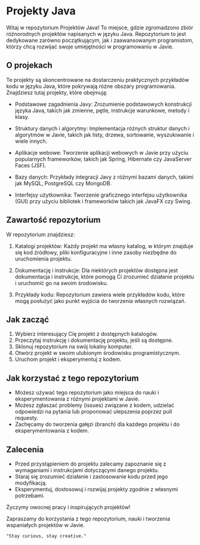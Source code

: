 # Projekty Java

Witaj w repozytorium Projektów Java! To miejsce, gdzie zgromadzono zbiór różnorodnych projektów napisanych w języku Java. Repozytorium to jest dedykowane zarówno początkującym, jak i zaawansowanym programistom, którzy chcą rozwijać swoje umiejętności w programowaniu w Javie.

## O projekach

Te projekty są skoncentrowane na dostarczeniu praktycznych przykładów kodu w języku Java, które pokrywają różne obszary programowania. Znajdziesz tutaj projekty, które obejmują:

- Podstawowe zagadnienia Javy: Zrozumienie podstawowych konstrukcji języka Java, takich jak zmienne, pętle, instrukcje warunkowe, metody i klasy.

- Struktury danych i algorytmy: Implementacja różnych struktur danych i algorytmów w Javie, takich jak listy, drzewa, sortowanie, wyszukiwanie i wiele innych.

- Aplikacje webowe: Tworzenie aplikacji webowych w Javie przy użyciu popularnych frameworków, takich jak Spring, Hibernate czy JavaServer Faces (JSF).

- Bazy danych: Przykłady integracji Javy z różnymi bazami danych, takimi jak MySQL, PostgreSQL czy MongoDB.

- Interfejsy użytkownika: Tworzenie graficznego interfejsu użytkownika (GUI) przy użyciu bibliotek i frameworków takich jak JavaFX czy Swing.

## Zawartość repozytorium

W repozytorium znajdziesz:

1. Katalogi projektów: Każdy projekt ma własny katalog, w którym znajduje się kod źródłowy, pliki konfiguracyjne i inne zasoby niezbędne do uruchomienia projektu.

2. Dokumentację i instrukcje: Dla niektórych projektów dostępna jest dokumentacja i instrukcje, które pomogą Ci zrozumieć działanie projektu i uruchomić go na swoim środowisku.

3. Przykłady kodu: Repozytorium zawiera wiele przykładów kodu, które mogą posłużyć jako punkt wyjścia do tworzenia własnych rozwiązań.

## Jak zacząć

1. Wybierz interesujący Cię projekt z dostępnych katalogów.
2. Przeczytaj instrukcję i dokumentację projektu, jeśli są dostępne.
3. Sklonuj repozytorium na swój lokalny komputer.
4. Otwórz projekt w swoim ulubionym środowisku programistycznym.
5. Uruchom projekt i eksperymentuj z kodem.

## Jak korzystać z tego repozytorium

- Możesz używać tego repozytorium jako miejsca do nauki i eksperymentowania z różnymi projektami w Javie.
- Możesz zgłaszać problemy (issues) związane z kodem, udzielać odpowiedzi na pytania lub proponować ulepszenia poprzez pull requesty.
- Zachęcamy do tworzenia gałęzi (branch) dla każdego projektu i do eksperymentowania z kodem.

## Zalecenia

- Przed przystąpieniem do projektu zalecamy zapoznanie się z wymaganiami i instrukcjami dotyczącymi danego projektu.
- Staraj się zrozumieć działanie i zastosowanie kodu przed jego modyfikacją.
- Eksperymentuj, dostosowuj i rozwijaj projekty zgodnie z własnymi potrzebami.

Życzymy owocnej pracy i inspirujących projektów!

Zapraszamy do korzystania z tego repozytorium, nauki i tworzenia wspaniałych projektów w Javie.

`"Stay curious, stay creative."`

